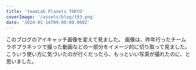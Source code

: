 ```yaml
---
title: 'teamLab Planets TOKYO'
coverImage: '/assets/blog/t03.png'
date: '2024-01-14T09:00:00.000Z'
---
```


このブログのアイキャッチ画像を変えて見ました。
画像は、昨年行ったチームラボプラネッツで撮った動画などの一部分をイメージ的に切り取って見ました。
こういう使い方に気づいたのが行くだったら、もっといい写真が撮れたのに、と思いました。


